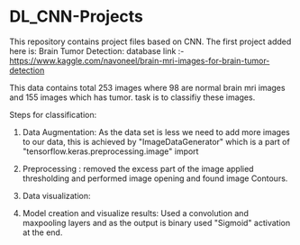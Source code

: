 # DL_CNN-Projects
This repository contains project files based on CNN.
The first project added here is:
Brain Tumor Detection:
database link :- https://www.kaggle.com/navoneel/brain-mri-images-for-brain-tumor-detection

This data contains total 253 images where 98 are normal brain mri images and 155 images which has tumor.
task is to classifiy these images.

Steps for classification:
1) Data Augmentation:
As the data set is less we need to add more images to our data, this is achieved by "ImageDataGenerator" which is a part of "tensorflow.keras.preprocessing.image" import

2) Preprocessing :
removed the excess part of the image applied thresholding and performed image opening and found image Contours.

3) Data visualization:

4) Model creation and visualize results:
Used a convolution and maxpooling layers and as the output is binary used "Sigmoid" activation at the end.

